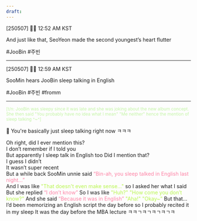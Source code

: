 ```yaml
---
draft:
---
```

[250507] 🐣💭 12:52 AM KST

And just like that, SeoYeon made the second youngest’s heart flutter 

#JooBin #주빈
___

[250507] 🐣💭 12:59 AM KST

SooMin hears JooBin sleep talking in English

#JooBin #주빈 #fromm
___

<sup><font color="#c3f4a5">[t/n: JooBin was sleepy since it was late and she was joking about the new album concept. She then said "You probably have no idea what I mean" "Me neither" hence the mention of sleep talking ^~^]</font></sup>

🫧 You're basically just sleep talking right now ㅋㅋㅋ

Oh right, did I ever mention this?  
I don’t remember if I told you  
But apparently I sleep talk in English too
Did I mention that?  
I guess I didn’t  
It wasn’t super recent  
But a while back
SooMin unnie said <font color="#fd83a5">“Bin-ah, you sleep talked in English last night…”</font>  
And I was like <font color="#b7f54c">"That doesn't even make sense…"</font> so I asked her what I said  
But she replied <font color="#fd83a5">“I don’t know”  </font>
So I was like <font color="#b7f54c">"Huh?" "How come you don’t know?" </font> 
And she said <font color="#fd83a5">“Because it was in English”  </font>
<font color="#b7f54c">"Aha!" </font>
<font color="#b7f54c">"Okay~"  </font>
But that…
I’d been memorizing an English script the day before
so I probably recited it in my sleep
It was the day before the MBA lecture 
ㅋㅋㄱㅋㄱㅋㄱㅋㄱㅋ